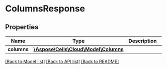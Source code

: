 # ColumnsResponse

## Properties
Name | Type | Description | Notes
------------ | ------------- | ------------- | -------------
**columns** | [**\Aspose\Cells\Cloud\Model\Columns**](Columns.md) |  | [optional] 

[[Back to Model list]](../README.md#documentation-for-models) [[Back to API list]](../README.md#documentation-for-api-endpoints) [[Back to README]](../README.md)


